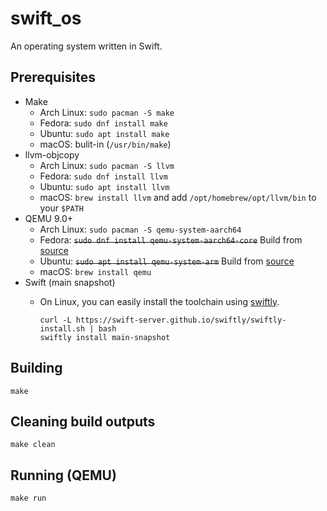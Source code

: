 # swift_os

An operating system written in Swift.

## Prerequisites

- Make
  - Arch Linux: `sudo pacman -S make`
  - Fedora: `sudo dnf install make`
  - Ubuntu: `sudo apt install make`
  - macOS: bulit-in (`/usr/bin/make`)
- llvm-objcopy
  - Arch Linux: `sudo pacman -S llvm`
  - Fedora: `sudo dnf install llvm`
  - Ubuntu: `sudo apt install llvm`
  - macOS: `brew install llvm` and add `/opt/homebrew/opt/llvm/bin` to your `$PATH`
- QEMU 9.0+
  - Arch Linux: `sudo pacman -S qemu-system-aarch64`
  - Fedora: ~~`sudo dnf install qemu-system-aarch64-core`~~ Build from [source](https://www.qemu.org/download/#source)
  - Ubuntu: ~~`sudo apt install qemu-system-arm`~~ Build from [source](https://www.qemu.org/download/#source)
  - macOS: `brew install qemu`
- Swift (main snapshot)
  - On Linux, you can easily install the toolchain using [swiftly](https://swift-server.github.io/swiftly/).

    ```shell
    curl -L https://swift-server.github.io/swiftly/swiftly-install.sh | bash
    swiftly install main-snapshot
    ```

## Building

```shell
make
```

## Cleaning build outputs

```shell
make clean
```

## Running (QEMU)

```shell
make run
```

